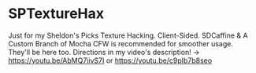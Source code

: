 # SPTextureHax
Just for my Sheldon's Picks Texture Hacking. Client-Sided. SDCaffine &amp; A Custom Branch of Mocha CFW is recommended for smoother usage. They'll be here too. Directions in my video's description! -> https://youtu.be/AbMQ7iivS7I or https://youtu.be/c9pIb7b8seo
